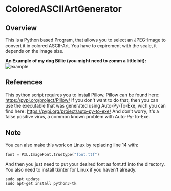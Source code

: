 # ColoredASCIIArtGenerator

## Overview
This is a Python based Program, that allows you to select an JPEG-Image to convert it in
colored ASCII-Art. You have to expirement with the scale, it depends on the image size.

**An Example of my dog Billie (you might need to zomm a little bit):**
![example](https://user-images.githubusercontent.com/85063182/120223571-0f953980-c242-11eb-8d32-759769036d34.png)

## References
This python script requires you to install Pillow. Pillow can be found here: https://pypi.org/project/Pillow/
If you don't want to do that, then you can use the executable that was generated using Auto-Py-To-Exe, wich
you can find here: https://pypi.org/project/auto-py-to-exe/
And don't worry, it's a false positive virus, a common known problem with Auto-Py-To-Exe.

## Note
You can also make this work on Linux by replacing line 14 with:
```python
font = PIL.ImageFont.truetype("font.ttf")
```
And then you just need to put your desired font as font.ttf into the directory. You also need to install tkinter
for Linux if you haven't already.
```
sudo apt update
sudo apt-get install python3-tk
```
